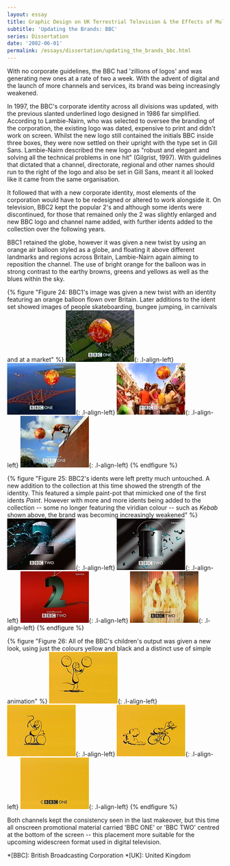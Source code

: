 ```yaml
---
layout: essay
title: Graphic Design on UK Terrestrial Television & the Effects of Multi-Channel Growth
subtitle: 'Updating the Brands: BBC'
series: Dissertation
date: '2002-06-01'
permalink: /essays/dissertation/updating_the_brands_bbc.html
---
```

With no corporate guidelines, the BBC had 'zillions of logos' and was generating new ones at a rate of two a week. With the advent of digital and the launch of more channels and services, its brand was being increasingly weakened.

In 1997, the BBC's corporate identity across all divisions was updated, with the previous slanted underlined logo designed in 1986 far simplified. According to Lambie-Nairn, who was selected to oversee the branding of the corporation, the existing logo was dated, expensive to print and didn't work on screen. Whilst the new logo still contained the initials BBC inside three boxes, they were now settled on their upright with the type set in Gill Sans. Lambie-Nairn described the new logo as "robust and elegant and solving all the technical problems in one hit" (Gilgrist, 1997). With guidelines that dictated that a channel, directorate, regional and other names should run to the right of the logo and also be set in Gill Sans, meant it all looked like it came from the same organisation.

It followed that with a new corporate identity, most elements of the corporation would have to be redesigned or altered to work alongside it. On television, BBC2 kept the popular 2's and although some idents were discontinued, for those that remained only the 2 was slightly enlarged and new BBC logo and channel name added, with further idents added to the collection over the following years.

BBC1 retained the globe, however it was given a new twist by using an orange air balloon styled as a globe, and floating it above different landmarks and regions across Britain, Lambie-Nairn again aiming to reposition the channel. The use of bright orange for the balloon was in strong contrast to the earthy browns, greens and yellows as well as the blues within the sky.

{% figure "Figure 24: BBC1's image was given a new twist with an identity featuring an orange balloon flown over Britain. Later additions to the ident set showed images of people skateboarding, bungee jumping, in carnivals and at a market" %}
![BBC One 'English 11' ident, 1997](/assets/images/essays/dissertation/figure-24a.png){: .l-align-left}
![BBC One 'Scotish 6' ident, 1997](/assets/images/essays/dissertation/figure-24b.png){: .l-align-left}
![BBC One 'Carnival' ident, 2000](/assets/images/essays/dissertation/figure-24c.png){: .l-align-left}
![BBC One 'Skateboarders' ident, 2000](/assets/images/essays/dissertation/figure-24d.png){: .l-align-left}
{% endfigure %}

{% figure "Figure 25: BBC2's idents were left pretty much untouched. A new addition to the collection at this time showed the strength of the identity. This featured a simple paint-pot that mimicked one of the first idents <cite>Paint</cite>. However with more and more idents being added to the collection -- some no longer featuring the viridian colour -- such as <cite>Kebab</cite> shown above, the brand was becoming increasingly weakened" %}
![BBC Two 'Paint' ident, 1997](/assets/images/essays/dissertation/figure-25a.png){: .l-align-left}
![BBC Two 'Paint Pot' ident, 1997](/assets/images/essays/dissertation/figure-25b.png){: .l-align-left}
![BBC Two 'Arial' ident, 1997](/assets/images/essays/dissertation/figure-25c.png){: .l-align-left}
![BBC Two 'Kebab' ident, 2000](/assets/images/essays/dissertation/figure-25d.png){: .l-align-left}
{% endfigure %}

{% figure "Figure 26: All of the BBC's children's output was given a new look, using just the colours yellow and black and a distinct use of simple animation" %}
![CBBC 'Mouse' ident, 1997](/assets/images/essays/dissertation/figure-26a.png){: .l-align-left}
![CBBC 'Mouse' ident, 1997](/assets/images/essays/dissertation/figure-26b.png){: .l-align-left}
![CBBC 'Mouse' ident, 1997](/assets/images/essays/dissertation/figure-26c.png){: .l-align-left}
![CBBC 'Mouse' ident, 1997](/assets/images/essays/dissertation/figure-26d.png){: .l-align-left}
{% endfigure %}

Both channels kept the consistency seen in the last makeover, but this time all onscreen promotional material carried 'BBC ONE' or 'BBC TWO' centred at the bottom of the screen -- this placement more suitable for the upcoming widescreen format used in digital television.

*[BBC]: British Broadcasting Corporation
*[UK]: United Kingdom
